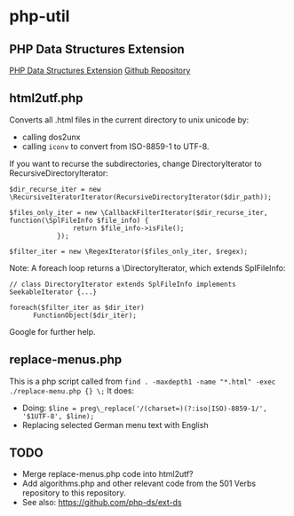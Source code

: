# php-util

## PHP Data Structures Extension

[PHP Data Structures Extension](https://www.php.net/manual/en/book.ds.php)
[Github Repository](https://github.com/php-ds/ext-ds)

## html2utf.php

Converts all .html files in the current directory to unix unicode by:

* calling dos2unx
* calling `iconv` to convert from ISO-8859-1 to UTF-8.

If you want to recurse the subdirectories, change DirectoryIterator to RecursiveDirectoryIterator:

    $dir_recurse_iter = new \RecursiveIteratorIterator(RecursiveDirectoryIterator($dir_path));

    $files_only_iter = new \CallbackFilterIterator($dir_recurse_iter, function(\SplFileInfo $file_info) {
                    return $file_info->isFile();
                });
                
    $filter_iter = new \RegexIterator($files_only_iter, $regex);

Note: A foreach loop returns a \DirectoryIterator, which extends SplFileInfo:

    // class DirectoryIterator extends SplFileInfo implements SeekableIterator {...}

    foreach($filter_iter as $dir_iter) 
          FunctionObject($dir_iter); 


Google for further help.

## replace-menus.php

This is a php script called from `find . -maxdepth1 -name "*.html" -exec ./replace-menu.php {} \;`
It does:

* Doing: `$line = preg\_replace('/(charset=)(?:iso|ISO)-8859-1/', '$1UTF-8', $line);`
* Replacing selected German menu text with English



## TODO

* Merge replace-menus.php code into html2utf?
* Add algorithms.php and other relevant code from the 501 Verbs repository to this repository.
* See also: https://github.com/php-ds/ext-ds

